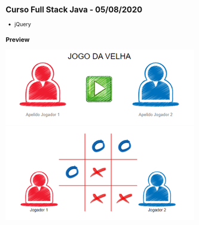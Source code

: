 ## Curso Full Stack Java - 05/08/2020
* jQuery

### Preview
![Imagem](https://github.com/4L1C3-R4BB1T/santander-coders/raw/main/_assets/aula10-velha-1.png)
![Imagem](https://github.com/4L1C3-R4BB1T/santander-coders/raw/main/_assets/aula10-velha-2.png)

